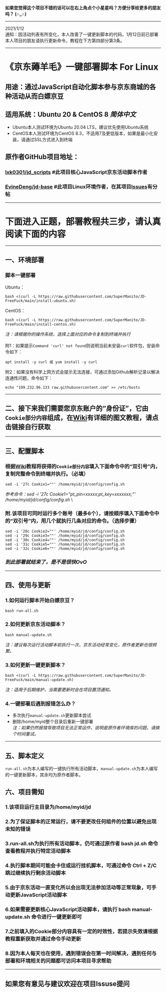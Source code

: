 __如果您觉得这个项目不错的话可以在右上角点个小星星吗？方便分享给更多的朋友吗？ (∩_∩)__

***

2021/1/12\
通知：因活动列表有所变化，本人改善了一键更新脚本的代码，1月12日前已部署本人项目的朋友请执行更新命令，教程在下方第四部分第3条。

***

# 《京东薅羊毛》一键部署脚本 For Linux
## 用途：通过JavaScript自动化脚本参与京东商城的各种活动从而白嫖京豆
## 适用系统：Ubuntu 20 & CentOS 8 _简体中文_
- Ubuntu本人测试环境为Ubuntu 20.04 LTS，建议优先使用Ubuntu系统
- CentOS本人测试环境为CentOS 8.3，不适用7及更低版本，如果是最小化安装，请通过SSL方式进入到终端
## 原作者GitHub项目地址：
### [lxk0301/jd_scripts](https://github.com/lxk0301/jd_scripts)  #此项目核心JavaScript京东活动脚本作者
### [EvineDeng/jd-base](https://github.com/EvineDeng/jd-base)   #此项目Linux环境作者，在其项目[Issues](https://github.com/EvineDeng/jd-base/issues/185)有分帖
    
***

# 下面进入正题，部署教程共三步，请认真阅读下面的内容
    
***

## 一、环境部署
### 脚本一键部署
Ubuntu：

    bash <(curl -L https://raw.githubusercontent.com/SuperManito/JD-FreeFuck/main/install-ubuntu.sh)
CentOS：

    bash <(curl -L https://raw.githubusercontent.com/SuperManito/JD-FreeFuck/main/install-centos.sh)
_注：请根据你的操作系统，选择上面对应的命令复制到终端并执行_\
\
附1：如果提示`Command 'curl' not found`则说明当前未安装`curl`软件包，安装命令如下：

    apt install -y curl 或 yum install -y curl
附2：如果没有科学上网方式会提示无法连接，可通过添加Github解析记录以解决连通性问题，命令如下：

    echo "199.232.96.133 raw.githubusercontent.com" >> /etc/hosts
    
***

## 二、接下来我们需要您京东账户的“身份证”，它由`Cookie部分内容`组成，在[Wiki](https://github.com/SuperManito/JD-FreeFuck/wiki/GetCookies)有详细的图文教程，请点击链接自行获取

***

## 三、配置脚本
### 根据[Wiki](https://github.com/SuperManito/JD-FreeFuck/wiki/GetCookies)教程将获得的`Cookie部分内容`填入下面命令中的“双引号”内，复制完整命令到终端并执行。（必填）
    sed -i '27c Cookie1=""' /home/myid/jd/config/config.sh
_参考命令：sed -i '27c Cookie1="pt_pin=xxxxx;pt_key=xxxxxxx;"' /home/myid/jd/config/config.sh_
\
### 附.该项目可同时运行多个账号（最多6个），请按顺序填入下面命令中的“双引号”内，用几个就执行几条对应的命令。（选择步骤）

    sed -i '28c Cookie2=""' /home/myid/jd/config/config.sh
    sed -i '29c Cookie3=""' /home/myid/jd/config/config.sh
    sed -i '30c Cookie4=""' /home/myid/jd/config/config.sh
    sed -i '31c Cookie5=""' /home/myid/jd/config/config.sh
    sed -i '32c Cookie6=""' /home/myid/jd/config/config.sh

### _到此部署就结束了，是不是很快OvO_

***

## 四、使用与更新
### 1.如何运行脚本开始白嫖京豆？
    bash run-all.sh
### 2.如何更新京东活动脚本？
    bash manual-update.sh
_注：建议每次运行活动脚本前执行一次，京东活动经常变化，原作者更新也很频繁。_
### 3.如何更新一键更新脚本？
    bash <(curl -L https://raw.githubusercontent.com/SuperManito/JD-FreeFuck/main/manual-update.sh)
_注：适用于后期维护，当需要更新时会在项目置顶通知。_
### 4.一键部署后遇到报错怎么办？
- 多次执行`manual-update.sh`更新脚本尝试
- 删除/home/myid整个目录后重新一键部署\
_注：如果仍然报错导致项目无法正常运作，说明是原作者环境库的问题，请换个时间重试。_
    
***

## 五、脚本定义
`run-all.sh`为本人编写的一键执行所有活动脚本，`manual-update.sh`为本人编写的一键更新脚本，其余均为原作者脚本。
## 六、项目需知
### 1.该项目运行主目录为/home/myid/jd
### 2.为了保证脚本的正常运行，请不要更改任何组件的位置以避免出现未知的错误
### 3.run-all.sh为执行所有活动脚本，仍可通过原作者 bash jd.sh 命令查看教程并执行特定活动脚本
### 4.执行脚本期间可能会卡住或运行挂机脚本，可通过命令 Ctrl + Z/C 跳过继续执行剩余活动脚本
### 5.由于京东活动一直变化所以会出现无法参加活动等正常现象，可手动更新JavaScript活动脚本
### 6.如果需要更新核心JavaScript活动脚本，请执行 bash manual-update.sh 命令进行一键更新即可
### 7.之前填入的Cookie部分内容具有一定的时效性，若提示失效请根据教程重新获取并通过命令手动更新
### 8.因为本人每天也在使用，遇到错误会在第一时间解决，遇到任何与部署和环境相关的问题都可访问本项目寻求帮助
    
***

## 如果您有意见与建议欢迎在项目Issuse提问
